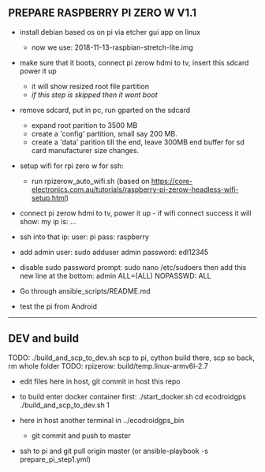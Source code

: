 PREPARE RASPBERRY PI ZERO W V1.1
---------

- install debian based os on pi via etcher gui app on linux
  - now we use: 2018-11-13-raspbian-stretch-lite.img
- make sure that it boots, connect pi zerow hdmi to tv, insert this sdcard power it up
  - it will show resized root file partition
  - *if this step is skipped then it wont boot*
- remove sdcard, put in pc, run gparted on the sdcard
  - expand root parition to 3500 MB
  - create a 'config' partition, small say 200 MB.
  - create a 'data' parition till the end, leave 300MB end buffer for sd card manufacturer size changes.
- setup wifi for rpi zero w for ssh:
  - run rpizerow_auto_wifi.sh (based on https://core-electronics.com.au/tutorials/raspberry-pi-zerow-headless-wifi-setup.html)
- connect pi zerow hdmi to tv, power it up - if wifi connect success it will show: my ip is: ...
- ssh into that ip: user: pi pass: raspberry

- add admin user:
sudo adduser admin
password: edl12345

- disable sudo password prompt:
sudo nano /etc/sudoers
then add this new line at the bottom:
admin ALL=(ALL) NOPASSWD: ALL

- Go through ansible_scripts/README.md

- test the pi from Android

---

DEV and build
-------------

TODO: ./build_and_scp_to_dev.sh scp to pi, cython build there, scp so back, rm whole folder
TODO: rpizerow: build/temp.linux-armv6l-2.7

- edit files here in host, git commit in host this repo
- to build enter docker container first:
  ./start_docker.sh
  cd ecodroidgps
  ./build_and_scp_to_dev.sh 1

- here in host another terminal in ../ecodroidgps_bin
  - git commit and push to master

- ssh to pi and git pull origin master (or ansible-playbook -s prepare_pi_step1.yml)
